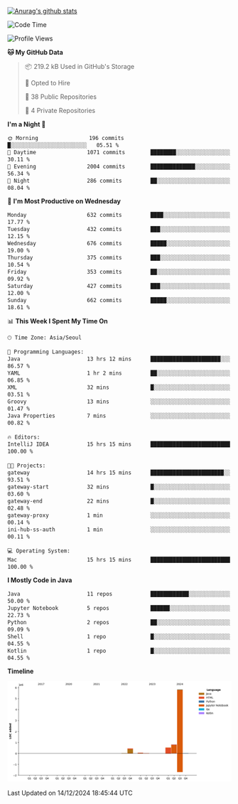 [![Anurag's github stats](https://github-readme-stats.vercel.app/api?username=hajubal)](https://github.com/anuraghazra/github-readme-stats)

<!--START_SECTION:waka-->
![Code Time](http://img.shields.io/badge/Code%20Time-164%20hrs%2021%20mins-blue)

![Profile Views](http://img.shields.io/badge/Profile%20Views-0-blue)

**🐱 My GitHub Data** 

> 📦 219.2 kB Used in GitHub's Storage 
 > 
> 💼 Opted to Hire
 > 
> 📜 38 Public Repositories 
 > 
> 🔑 4 Private Repositories 
 > 
**I'm a Night 🦉** 

```text
🌞 Morning                196 commits         █░░░░░░░░░░░░░░░░░░░░░░░░   05.51 % 
🌆 Daytime                1071 commits        ████████░░░░░░░░░░░░░░░░░   30.11 % 
🌃 Evening                2004 commits        ██████████████░░░░░░░░░░░   56.34 % 
🌙 Night                  286 commits         ██░░░░░░░░░░░░░░░░░░░░░░░   08.04 % 
```
📅 **I'm Most Productive on Wednesday** 

```text
Monday                   632 commits         ████░░░░░░░░░░░░░░░░░░░░░   17.77 % 
Tuesday                  432 commits         ███░░░░░░░░░░░░░░░░░░░░░░   12.15 % 
Wednesday                676 commits         █████░░░░░░░░░░░░░░░░░░░░   19.00 % 
Thursday                 375 commits         ███░░░░░░░░░░░░░░░░░░░░░░   10.54 % 
Friday                   353 commits         ██░░░░░░░░░░░░░░░░░░░░░░░   09.92 % 
Saturday                 427 commits         ███░░░░░░░░░░░░░░░░░░░░░░   12.00 % 
Sunday                   662 commits         █████░░░░░░░░░░░░░░░░░░░░   18.61 % 
```


📊 **This Week I Spent My Time On** 

```text
🕑︎ Time Zone: Asia/Seoul

💬 Programming Languages: 
Java                     13 hrs 12 mins      ██████████████████████░░░   86.57 % 
YAML                     1 hr 2 mins         ██░░░░░░░░░░░░░░░░░░░░░░░   06.85 % 
XML                      32 mins             █░░░░░░░░░░░░░░░░░░░░░░░░   03.51 % 
Groovy                   13 mins             ░░░░░░░░░░░░░░░░░░░░░░░░░   01.47 % 
Java Properties          7 mins              ░░░░░░░░░░░░░░░░░░░░░░░░░   00.82 % 

🔥 Editors: 
IntelliJ IDEA            15 hrs 15 mins      █████████████████████████   100.00 % 

🐱‍💻 Projects: 
gateway                  14 hrs 15 mins      ███████████████████████░░   93.51 % 
gateway-start            32 mins             █░░░░░░░░░░░░░░░░░░░░░░░░   03.60 % 
gateway-end              22 mins             █░░░░░░░░░░░░░░░░░░░░░░░░   02.48 % 
gateway-proxy            1 min               ░░░░░░░░░░░░░░░░░░░░░░░░░   00.14 % 
ini-hub-ss-auth          1 min               ░░░░░░░░░░░░░░░░░░░░░░░░░   00.11 % 

💻 Operating System: 
Mac                      15 hrs 15 mins      █████████████████████████   100.00 % 
```

**I Mostly Code in Java** 

```text
Java                     11 repos            ████████████░░░░░░░░░░░░░   50.00 % 
Jupyter Notebook         5 repos             ██████░░░░░░░░░░░░░░░░░░░   22.73 % 
Python                   2 repos             ██░░░░░░░░░░░░░░░░░░░░░░░   09.09 % 
Shell                    1 repo              █░░░░░░░░░░░░░░░░░░░░░░░░   04.55 % 
Kotlin                   1 repo              █░░░░░░░░░░░░░░░░░░░░░░░░   04.55 % 
```



**Timeline**

![Lines of Code chart](https://raw.githubusercontent.com/hajubal/hajubal/main/assets/bar_graph.png)


 Last Updated on 14/12/2024 18:45:44 UTC
<!--END_SECTION:waka-->